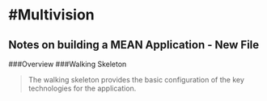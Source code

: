 #Multivision
===========

## Notes on building a MEAN Application - New File

###Overview
###Walking Skeleton
>The walking skeleton provides the basic configuration of the key technologies for the application.
